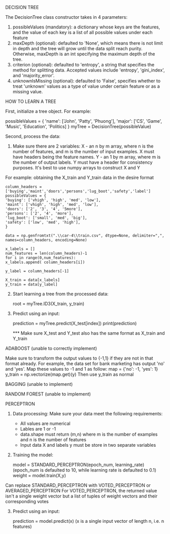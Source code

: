 DECISION TREE

The DecisionTree class constructor takes in 4 parameters:

1. possibleValues (mandatory): a dictionary whose keys are the features, and the value of each key is a list of all possible values under each feature
2. maxDepth (optional): defaulted to 'None', which means there is not limit in depth and the tree will grow until the data split reach purity. Otherwise, maxDepth is an int specifying the maximum depth of the tree.
3. criterion (optional): defaulted to 'entropy', a string that specifies the method for splitting data. Accepted values include 'entropy', 'gini_index', and 'majority_error'.
4. unknownIsMissing (optional): defaulted to 'False', specifies whether to treat 'unknown' values as a type of value under certain feature or as a missing value.

HOW TO LEARN A TREE

First, initialize a tree object. For example:

possibleValues = {
'name': ['John', 'Patty', 'Phuong'],
'major': ['CS', 'Game', 'Music', 'Education', 'Politics]
}
myTree = DecisionTree(possibleValue)

Second, process the data:

1. Make sure there are 2 variables:
   X - an n by m array, where n is the number of features, and m is the number of input examples. X must have headers being the feature names.
   Y - an 1 by m array, where m is the number of output labels. Y must have a header for consistency purposes.
   It's best to use numpy arrays to construct X and Y

For example: obtaining the X_train and Y_train data in the desire format

    column_headers = ['buying','maint','doors','persons','lug_boot','safety','label']
    possibleValues = {
    'buying': ['vhigh', 'high', 'med', 'low'],
    'maint': ['vhigh', 'high', 'med', 'low'],
    'doors': ['2', '3', '4', '5more'],
    'persons': ['2', '4', 'more'],
    'lug_boot': ['small', 'med', 'big'],
    'safety': ['low', 'med', 'high'],
    }

    data = np.genfromtxt(".\\car-4\\train.csv", dtype=None, delimiter=",", names=column_headers, encoding=None)

    x_labels = []
    num_features = len(column_headers)-1
    for i in range(0,num_features):
    x_labels.append( column_headers[i])

    y_label = column_headers[-1]

    X_train = data[x_labels]
    y_train = data[y_label]

2. Start learning a tree from the processed data:

   root = myTree.ID3(X_train, y_train)

3. Predict using an input:

   prediction = myTree.predict(X_test[index])
   print(prediction)

   \*\*\* Make sure X_test and Y_test also has the same format as X_train and Y_train

ADABOOST (unable to correctly implement)

Make sure to transform the output values to {-1,1} if they are not in that format already.
For example, the data set for bank marketing has output 'no' and 'yes'. Map these values to -1 and 1 as follow:
map = {'no': -1, 'yes': 1}
y_train = np.vectorize(map.get)(y)
Then use y_train as normal

BAGGING (unable to implement)

RANDOM FOREST (unable to implement)

PERCEPTRON

1. Data processing:
   Make sure your data meet the following requirements:

   - All values are numerical
   - Lables are 1 or -1
   - data.shape must return (m,n) where m is the number of examples and n is the number of features
   - Input data X and labels y must be store in two separate variables

2. Training the model:

   model = STANDARD_PERCEPTRON(epoch_num, learning_rate) (epoch_num is defaulted to 10, while learning rate is defaulted to 0.1)
   weight = model.train(X,y)

Can replace STANDARD_PERCEPTRON with VOTED_PERCEPTRON or AVERAGED_PERCEPTRON
For VOTED_PERCEPTRON, the returned value isn't a single weight vector but a list of tuples of weight vectors and their corresponding votes

3. Predict using an input:

   prediction = model.predict(x) (x is a single input vector of length n, i.e. n features)
